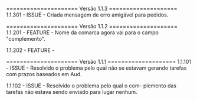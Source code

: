 ===================== Versão 1.1.3 ====================
1.1.301 - ISSUE - Criada mensagem de erro amigável para
    pedidos.


===================== Versão 1.1.2 ====================
1.1.201 - FEATURE - Nome da comarca agora vai para o
    campo "complemento".

1.1.202 - FEATURE - 


===================== Versão 1.1.1 ====================
1.1.101 - ISSUE - Resolvido o problema pelo qual não se
    estavam gerando tarefas com prazos baseados em Aud.

1.1.102 - ISSUE - Resolvido o problema pelo qual o com-
    plemento das tarefas não estava sendo enviado para
    lugar nenhum.